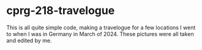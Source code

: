 # cprg-218-travelogue
This is all quite simple code, making a travelogue for a few locations I went to when I was in Germany in March of 2024.
These pictures were all taken and edited by me. 
